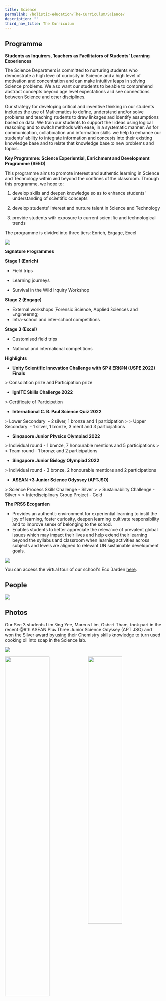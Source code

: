 ```yaml
---
title: Science
permalink: /holistic-education/The-Curriculum/Science/
description: ""
third_nav_title: The Curriculum
---
```

Programme
---------

**Students as Inquirers, Teachers as Facilitators of Students’ Learning Experiences**

The Science Department is committed to nurturing students who demonstrate a high level of curiosity in Science and a high level of motivation and concentration and can make intuitive leaps in solving Science problems. We also want our students to be able to comprehend abstract concepts beyond age level expectations and see connections between Science and other disciplines.

Our strategy for developing critical and inventive thinking in our students includes the use of Mathematics to define, understand and/or solve problems and teaching students to draw linkages and identify assumptions based on data. We train our students to support their ideas using logical reasoning and to switch methods with ease, in a systematic manner. As for communication, collaboration and information skills, we help to enhance our students' ability to integrate information and concepts into their existing knowledge base and to relate that knowledge base to new problems and topics.

  

  

**Key Programme: Science Experiential, Enrichment and Development Programme (SEED)**

  

This programme aims to promote interest and authentic learning in Science and Technology within and beyond the confines of the classroom. Through this programme, we hope to:

1. develop skills and deepen knowledge so as to enhance students' understanding of scientific concepts

2. develop students' interest and nurture talent in Science and Technology

3. provide students with exposure to current scientific and technological trends

The programme is divided into three tiers: Enrich, Engage, Excel

  

  

  

![](/images/SEED.png)

  

  

**Signature Programmes**

  

**Stage 1 (Enrich)**

*   Field trips&nbsp;  
    
*   Learning journeys
*   Survival in the Wild Inquiry Workshop

  

**Stage 2 (Engage)**

*   External workshops (Forensic Science, Applied Sciences and Engineering)
*   Intra-school and inter-school competitions  
    

  

**Stage 3 (Excel)**

*   Customised field trips  
    
*   National and international competitions  
    

  

**Highlights**&nbsp;

*   **Unity Scientific Innovation Challenge with SP &amp; ERI@N (USPE 2022) Finals**

&gt; Consolation prize and Participation prize

*   **IgnITE Skills Challenge 2022**

&gt; Certificate of Participation

*   **International C. B. Paul Science Quiz 2022**

&gt; Lower&nbsp;Secondary&nbsp; - 2 silver, 1 bronze and 1 participation
&gt; 
&gt; Upper Secondary&nbsp; - 1 silver, 1 bronze, 3 merit and 3 participations

*   **Singapore Junior Physics Olympiad 2022**

&gt; Individual round - 1 bronze, 7 honourable mentions and 5 participations
&gt; 
&gt; Team round - 1 bronze and 2 participations

*   **Singapore Junior Biology Olympiad 2022**

&gt; Individual round - 3 bronze, 2 honourable mentions and 2 participations

*   **ASEAN +3 Junior Science Odyssey (APTJSO)**

&gt; Science Process Skills Challenge - Silver
&gt; 
&gt; Sustainability Challenge - Silver
&gt; 
&gt; Interdisciplinary Group Project - Gold

**The PRSS Ecogarden**&nbsp;  

  

*   Provides an authentic environment for experiential learning to instil the joy of learning, foster curiosity, deepen learning, cultivate responsibility and to improve sense of belonging to the school.
*   Enables students to better appreciate the relevance of prevalent global issues which may impact their lives and help extend their learning beyond the syllabus and classroom when learning activities across subjects and levels are aligned to relevant UN sustainable development goals.

![](/images/Eco-Garden.jpeg)

  

You can access the virtual tour of our school's Eco Garden [here](https://www.theasys.io/viewer/qkQVL2MUIHWYlEYQ7leC0upoNvvyEg/).

People
------

![](/images/sciencepeople.png)

Photos
------

Our Sec 3 students Lim Sing Yee, Marcus Lim, Osbert Tham, took part in the recent @9th ASEAN Plus Three Junior Science Odyssey&nbsp;(APT JSO) and won the Silver award by using their Chemistry skills knowledge to turn used cooking oil into soap in the Science lab.

<a href="https://www.youtube.com/shorts/97OrF_BKt7g">![](/images/sciencereel.png)</a>

  

<img style="width:53%;float:left" src="/images/Picture3.jpeg"><img style="width:47%" src="/images/Picture4.jpeg">

Teachers as Facilitators of Students’ Learning Experiences  

![](/images/Picture5.jpeg)

<img style="width:43%;float:left" src="/images/Picture6.jpeg"><img style="width:57%" src="/images/Picture7.jpeg">

  

Students as Inquirers in the Science classroom  

  
![](/images/science2.png)

  

Students demonstrating evidence of their learning at different national and international competitions
